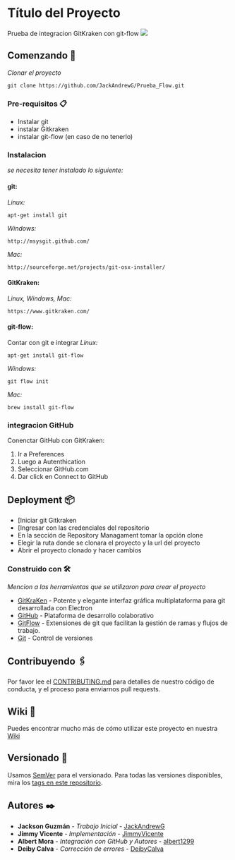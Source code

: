 # Título del Proyecto
Prueba de integracion GitKraken con git-flow
<img src="https://cdn.worldvectorlogo.com/logos/gitkraken.svg">
## Comenzando 🚀

_Clonar el proyecto_
```
git clone https://github.com/JackAndrewG/Prueba_Flow.git
```

### Pre-requisitos 📋
* Instalar git
* instalar Gitkraken
* instalar git-flow (en caso de no tenerlo) 

### Instalacion
_se necesita tener instalado lo siguiente:_
#### git:
_Linux:_
``` 
apt-get install git
```

_Windows:_ 
```
http://msysgit.github.com/
```

_Mac:_
```
http://sourceforge.net/projects/git-osx-installer/
```

#### GitKraken:
_Linux, Windows, Mac:_ 
```
https://www.gitkraken.com/
```

#### git-flow:
Contar con git e integrar
_Linux:_ 
```
apt-get install git-flow
```

_Windows:_  
```
git flow init
```

_Mac:_ 
```
brew install git-flow
```

### integracion GitHub

Conenctar GitHub con GitKraken: 
1. Ir a Preferences 
2. Luego a Autenthication 
3. Seleccionar GitHub.com 
4. Dar click en Connect to GitHub


## Deployment 📦

* [Iniciar git Gitkraken
* [Ingresar con las credenciales del repositorio
* En la sección de Repository Managament tomar la opción clone
* Elegir la ruta donde se clonara el proyecto y la url del proyecto
* Abrir el proyecto clonado y hacer cambios

### Construido con 🛠️
_Mencion a las herramientas que se utilizaron para crear el proyecto_
* [GitKraKen](https://www.gitkraken.com/) - Potente y elegante interfaz gráfica multiplataforma para git desarrollada con Electron
* [GitHub](https://github.com/github) - Plataforma de desarrollo colaborativo
* [GitFlow](https://datasift.github.io/gitflow/IntroducingGitFlow.html/) - Extensiones de git que facilitan la gestión de ramas y flujos de trabajo.
* [Git](https://git-scm.com/) -  Control de versiones

## Contribuyendo 🖇️
Por favor lee el [CONTRIBUTING.md](https://gist.github.com/JackAndrewG/Prueba_Flow.git) para detalles de nuestro código de conducta, y el proceso para enviarnos pull requests.

## Wiki 📖
Puedes encontrar mucho más de cómo utilizar este proyecto en nuestra [Wiki](https://github.com/JackAndrewG/Prueba_Flow/wiki)

## Versionado 📌
Usamos [SemVer](http://semver.org/) para el versionado. Para todas las versiones disponibles, mira los [tags en este repositorio](https://github.com/JackAndrewG/Prueba_Flow/tags).


## Autores ✒️
* **Jackson Guzmán** - *Trabajo Inicial* - [JackAndrewG](https://github.com/JackAndrewG)
* **Jimmy Vicente** - *Implementación* - [JimmyVicente](https://github.com/JimmyVicente)
* **Albert Mora** - *Integración con GitHub y Autores* - [albert1299](https://github.com/albert1299)
* **Deiby Calva** - *Corrección de errores* - [DeibyCalva](https://github.com/DeibyCalva)
